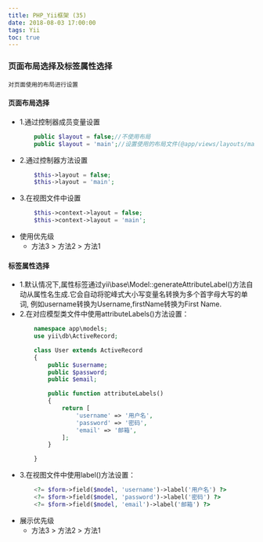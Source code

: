 ```yaml
---
title: PHP_Yii框架 (35)
date: 2018-08-03 17:00:00
tags: Yii
toc: true
---
```


### 页面布局选择及标签属性选择
    对页面使用的布局进行设置

<!-- more -->

#### 页面布局选择
- 1.通过控制器成员变量设置
    ```php
        public $layout = false;//不使用布局
        public $layout = 'main';//设置使用的布局文件(@app/views/layouts/main.php)
    ```
- 2.通过控制器方法设置
    ```php
        $this->layout = false;
        $this->layout = 'main';
    ```
- 3.在视图文件中设置
    ```php
        $this->context->layout = false;
        $this->context->layout = 'main';
    ```
- 使用优先级
    * 方法3 > 方法2 > 方法1

#### 标签属性选择
- 1.默认情况下,属性标签通过yii\base\Model::generateAttributeLabel()方法自动从属性名生成.它会自动将驼峰式大小写变量名转换为多个首字母大写的单词, 例如username转换为Username,firstName转换为First Name.
- 2.在对应模型类文件中使用attributeLabels()方法设置：
    ```php
        namespace app\models;
        use yii\db\ActiveRecord;

        class User extends ActiveRecord 
        {
            public $username;
            public $password;
            public $email;

            public function attributeLabels() 
            {
                return [
                    'username' => '用户名',
                    'password' => '密码',
                    'email' => '邮箱',
                ];
            }

        }
    ```
- 3.在视图文件中使用label()方法设置：
    ```php    
        <?= $form->field($model, 'username')->label('用户名') ?>
        <?= $form->field($model, 'password')->label('密码') ?>
        <?= $form->field($model, 'email')->label('邮箱') ?>
    ```
- 展示优先级
    * 方法3 > 方法2 > 方法1
